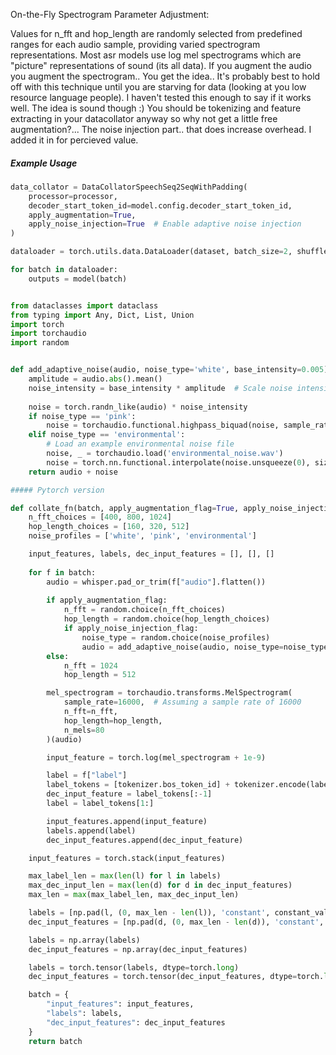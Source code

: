 On-the-Fly Spectrogram Parameter Adjustment:

Values for n_fft and hop_length are randomly selected from predefined ranges for each audio sample, providing varied spectrogram representations.
Most asr models use log mel spectrograms which are "picture" representations of sound (its all data). If you augment the audio you augment the spectrogram.. You get the idea.. 
It's probably best to hold off with this technique until you are starving for data (looking at you low resource language people). I haven't tested this enough to say if it works well. The idea is sound though :) You should be tokenizing and feature extracting in your datacollator anyway so why not get a little free augmentation?... The noise injection part.. that does increase overhead. I added it in for percieved value. 

##### Example Usage

```python
data_collator = DataCollatorSpeechSeq2SeqWithPadding(
    processor=processor,
    decoder_start_token_id=model.config.decoder_start_token_id,
    apply_augmentation=True,
    apply_noise_injection=True  # Enable adaptive noise injection
)

dataloader = torch.utils.data.DataLoader(dataset, batch_size=2, shuffle=True, collate_fn=data_collator)

for batch in dataloader:
    outputs = model(batch)


from dataclasses import dataclass
from typing import Any, Dict, List, Union
import torch
import torchaudio
import random


def add_adaptive_noise(audio, noise_type='white', base_intensity=0.005):
    amplitude = audio.abs().mean()
    noise_intensity = base_intensity * amplitude  # Scale noise intensity based on amplitude
    
    noise = torch.randn_like(audio) * noise_intensity
    if noise_type == 'pink':
        noise = torchaudio.functional.highpass_biquad(noise, sample_rate=16000, cutoff_freq=200)
    elif noise_type == 'environmental':
        # Load an example environmental noise file
        noise, _ = torchaudio.load('environmental_noise.wav')
        noise = torch.nn.functional.interpolate(noise.unsqueeze(0), size=audio.size()).squeeze() * noise_intensity
    return audio + noise

##### Pytorch version

def collate_fn(batch, apply_augmentation_flag=True, apply_noise_injection_flag=False):
    n_fft_choices = [400, 800, 1024]
    hop_length_choices = [160, 320, 512]
    noise_profiles = ['white', 'pink', 'environmental']

    input_features, labels, dec_input_features = [], [], []
    
    for f in batch:
        audio = whisper.pad_or_trim(f["audio"].flatten())
        
        if apply_augmentation_flag:
            n_fft = random.choice(n_fft_choices)
            hop_length = random.choice(hop_length_choices)
            if apply_noise_injection_flag:
                noise_type = random.choice(noise_profiles)
                audio = add_adaptive_noise(audio, noise_type=noise_type)
        else:
            n_fft = 1024
            hop_length = 512

        mel_spectrogram = torchaudio.transforms.MelSpectrogram(
            sample_rate=16000,  # Assuming a sample rate of 16000
            n_fft=n_fft,
            hop_length=hop_length,
            n_mels=80
        )(audio)

        input_feature = torch.log(mel_spectrogram + 1e-9)

        label = f["label"]
        label_tokens = [tokenizer.bos_token_id] + tokenizer.encode(label) + [tokenizer.eos_token_id]
        dec_input_feature = label_tokens[:-1]
        label = label_tokens[1:]

        input_features.append(input_feature)
        labels.append(label)
        dec_input_features.append(dec_input_feature)

    input_features = torch.stack(input_features)

    max_label_len = max(len(l) for l in labels)
    max_dec_input_len = max(len(d) for d in dec_input_features)
    max_len = max(max_label_len, max_dec_input_len)

    labels = [np.pad(l, (0, max_len - len(l)), 'constant', constant_values=-100) for l in labels]
    dec_input_features = [np.pad(d, (0, max_len - len(d)), 'constant', constant_values=tokenizer.pad_token_id) for d in dec_input_features]

    labels = np.array(labels)
    dec_input_features = np.array(dec_input_features)

    labels = torch.tensor(labels, dtype=torch.long)
    dec_input_features = torch.tensor(dec_input_features, dtype=torch.long)

    batch = {
        "input_features": input_features,
        "labels": labels,
        "dec_input_features": dec_input_features
    }
    return batch
